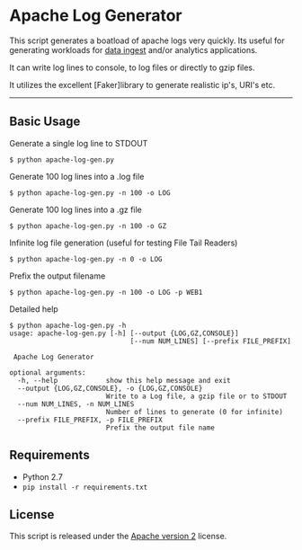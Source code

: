 # Apache Log Generator

This script generates a boatload of apache logs very quickly. Its useful for generating workloads for [data ingest](http://github.com/streamsets/datacollector) and/or analytics applications.

It can write log lines to console, to log files or directly to gzip files.

It utilizes the excellent [Faker]library to generate realistic ip's, URI's etc.

***

## Basic Usage

Generate a single log line to STDOUT
```
$ python apache-log-gen.py  
```

Generate 100 log lines into a .log file
```
$ python apache-log-gen.py -n 100 -o LOG 
```

Generate 100 log lines into a .gz file
```
$ python apache-log-gen.py -n 100 -o GZ 
```

Infinite log file generation (useful for testing File Tail Readers)
```
$ python apache-log-gen.py -n 0 -o LOG 
```

Prefix the output filename 
```
$ python apache-log-gen.py -n 100 -o LOG -p WEB1
```


Detailed help
```
$ python apache-log-gen.py -h
usage: apache-log-gen.py [-h] [--output {LOG,GZ,CONSOLE}]
                              [--num NUM_LINES] [--prefix FILE_PREFIX]

 Apache Log Generator

optional arguments:
  -h, --help            show this help message and exit
  --output {LOG,GZ,CONSOLE}, -o {LOG,GZ,CONSOLE}
                        Write to a Log file, a gzip file or to STDOUT
  --num NUM_LINES, -n NUM_LINES
                        Number of lines to generate (0 for infinite)
  --prefix FILE_PREFIX, -p FILE_PREFIX
                        Prefix the output file name
```


## Requirements
* Python 2.7
* ```pip install -r requirements.txt```

## License
This script is released under the [Apache version 2](LICENSE) license.
